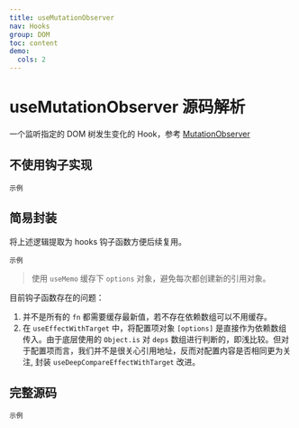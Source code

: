 ```yaml
---
title: useMutationObserver
nav: Hooks
group: DOM
toc: content
demo:
  cols: 2
---
```


# useMutationObserver 源码解析

一个监听指定的 DOM 树发生变化的 Hook，参考 [MutationObserver](https://developer.mozilla.org/zh-CN/docs/Web/API/MutationObserver)

## 不使用钩子实现

<code src="./demo/demo1.tsx" >示例</code>

## 简易封装

将上述逻辑提取为 hooks 钩子函数方便后续复用。

<code src="./demo/demo2.tsx" >示例</code>

> 使用 `useMemo` 缓存下 `options` 对象，避免每次都创建新的引用对象。

目前钩子函数存在的问题：

1. 并不是所有的 `fn` 都需要缓存最新值，若不存在依赖数组可以不用缓存。
2. 在 `useEffectWithTarget` 中，将配置项对象 `[options]` 是直接作为依赖数组传入。由于底层使用的 `Object.is` 对 `deps` 数组进行判断的，即浅比较。但对于配置项而言，我们并不是很关心引用地址，反而对配置内容是否相同更为关注, 封装 `useDeepCompareEffectWithTarget` 改进。

## 完整源码

<code src="./demo/demo3.tsx" >示例</code>
